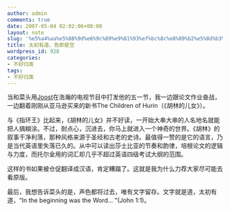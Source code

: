 ```yaml
---
author: admin
comments: true
date: 2007-05-04 02:02:06+00:00
layout: note
slug: '%e5%a4%aa%e5%88%9d%e6%9c%89%e9%81%93%ef%bc%8c%e8%89%b2%e5%8d%b3%e6%98%af%e7%a9%ba'
title: 太初有道，色即是空
wordpress_id: 928
categories:
- 不好归类
tags:
- 不好归类
---
```


当和菜头用[Joost](http://www.caobian.info/?p=2102)在浩瀚的电视节目中打发他的五一节，我一边跟论文作业奋战，一边翻着刚刚从亚马逊买来的新书The Children of Hurin（《胡林的儿女》）。

与《指环王》比起来，《胡林的儿女》并不好读，一开始大串大串的人名地名就能把人搞糊涂。不过，耐点心，沉进去，你马上就进入一个神奇的世界。《胡林》的叙事干净利落，那种风格来源于圣经和古老的史诗。最值得一赞的是它的语言，乃是当代英语里失落已久的。从中可以读出莎士比亚的节奏和韵律，培根论文的逻辑与力度，而托尔金用的词汇却几乎不超过英语四级考试大纲的范围。

这样的书如果被仓促翻译成汉语，肯定糟蹋了。这就是我为什么力荐大家尽可能去看原版。

最后，我想告诉菜头的是，声色都将过去，唯有文字留存。文字就是道，太初有道，“In the beginning was the Word... ”(John 1:1)。
